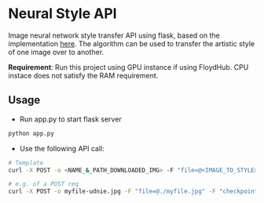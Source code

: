 # Neural Style API
Image neural network style transfer API using flask, based on the implementation [here](https://github.com/floydhub/fast-neural-style). 
The algorithm can be used to transfer the artistic style of one image over to another.

**Requirement**: Run this project using GPU instance if using FloydHub. CPU instace does not satisfy the RAM requirement.

## Usage
- Run app.py to start flask server
```bash
python app.py
```
- Use the following API call:
```bash
# Template
curl -X POST -o <NAME_&_PATH_DOWNLOADED_IMG> -F "file=@<IMAGE_TO_STYLE>" -F "checkpoint=<MODEL_CHECKPOINT>" <SERVICE_ENDPOINT>

# e.g. of a POST req
curl -X POST -o myfile-udnie.jpg -F "file=@./myfile.jpg" -F "checkpoint=udnie.pth" https://www..floydlabs.com/expose/BhZCFAKom6Z8RptVKskHZW
```
